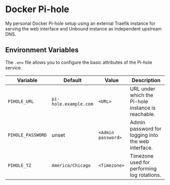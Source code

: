 # Docker Pi-hole
My personal Docker Pi-hole setup using an external Traefik instance for serving the web interface and Unbound instance as independent upstream DNS.

## Environment Variables
The `.env` file allows you to configure the basic attributes of the Pi-hole service.

| Variable          | Default               | Value              | Description                                        |
| ----------------- | --------------------- | ------------------ | -------------------------------------------------- |
| `PIHOLE_URL`      | `pi-hole.example.com` | `<URL>`            | URL under which the Pi-hole instance is reachable. |
| `PIHOLE_PASSWORD` | unset                 | `<Admin password>` | Admin password for logging into the web interface. |
| `PIHOLE_TZ`       | `America/Chicago`     | `<Timezone>`       | Timezone used for performing log rotations.        |

